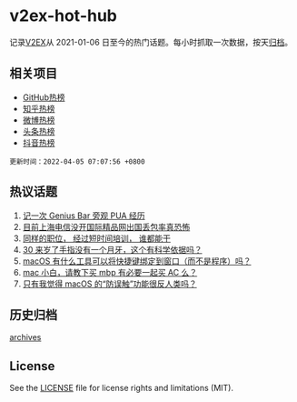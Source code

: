 # v2ex-hot-hub

 记录[V2EX](https://www.v2ex.com/)从 2021-01-06 日至今的热门话题。每小时抓取一次数据，按天[归档](archives)。
 
 ## 相关项目

- [GitHub热榜](https://github.com/snaildev/github-hot-hub)
- [知乎热榜](https://github.com/snaildev/zhihu-hot-hub)
- [微博热榜](https://github.com/snaildev/weibo-hot-hub)
- [头条热榜](https://github.com/snaildev/toutiao-hot-hub)
- [抖音热榜](https://github.com/snaildev/douyin-hot-hub)


 `更新时间：2022-04-05 07:07:56 +0800`

## 热议话题

1. [记一次 Genius Bar 旁观 PUA 经历](https://www.v2ex.com/t/844837)
1. [目前上海电信没开国际精品网出国丢包率真恐怖](https://www.v2ex.com/t/844883)
1. [同样的职位， 经过短时间培训， 谁都能干](https://www.v2ex.com/t/844852)
1. [30 来岁了手指没有一个月牙，这个有科学依据吗？](https://www.v2ex.com/t/844856)
1. [macOS 有什么工具可以将快捷键绑定到窗口（而不是程序）吗？](https://www.v2ex.com/t/844853)
1. [mac 小白，请教下买 mbp 有必要一起买 AC 么？](https://www.v2ex.com/t/844884)
1. [只有我觉得 macOS 的“防误触”功能很反人类吗？](https://www.v2ex.com/t/844829)

## 历史归档

[archives](archives)

## License

See the [LICENSE](LICENSE) file for license rights and limitations (MIT).
